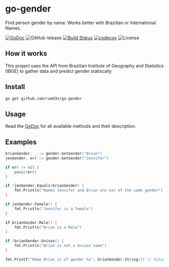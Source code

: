 # go-gender

Find person gender by name. Works better with Brazilian or International Names.

[![GoDoc](https://godoc.org/github.com/rumd3x/go-gender?status.png)](https://godoc.org/github.com/rumd3x/go-gender)
![GitHub release](https://img.shields.io/github/release/rumd3x/go-gender.svg)
[![Build Status](https://travis-ci.org/rumd3x/go-gender.svg?branch=master)](https://travis-ci.org/rumd3x/go-gender)
[![codecov](https://codecov.io/gh/rumd3x/go-gender/branch/master/graph/badge.svg)](https://codecov.io/gh/rumd3x/go-gender)
![License](https://img.shields.io/github/license/rumd3x/go-gender.svg)

## How it works

This project uses the API from Brazilian Institute of Geography and Statistics (IBGE) to gather data and predict gender statiscally

## Install

```sh
go get github.com/rumd3x/go-gender
```

## Usage

Read the [GoDoc](https://godoc.org/github.com/rumd3x/go-gender) for all available methods and their description.

## Examples

```go
brianGender, _ := gender.GetGender("Brian")
jenGender, err := gender.GetGender("Jennifer")

if err != nil {
    panic(err)
}

if !jenGender.Equals(brianGender) {
    fmt.Println("Names Jennifer and Brian are not of the same gender")
}

if jenGender.Female() {
    fmt.Println("Jennifer is a female")
}

if brianGender.Male() {
    fmt.Println("Brian is a Male")
}

if !brianGender.Unisex() {
    fmt.Println("Brian is not a Unisex name")
}

fmt.Printf("Name Brian is of gender %s", brianGender.String()) // Outputs: Name Brian is of gender Male
```
